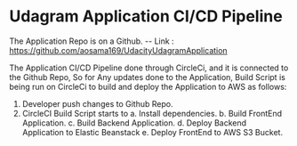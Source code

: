 # Udagram Application CI/CD Pipeline

The Application Repo is on a Github.
-- Link : https://github.com/aosama169/UdacityUdagramApplication

The Application CI/CD Pipeline done through CircleCi, and it is connected to the Github Repo,
So for Any updates done to the Application, Build Script is being run on CircleCi to build and deploy the Application to AWS as follows:
1.	Developer push changes to Github Repo.
2.	CircleCI Build Script starts to 
a.	Install dependencies.
b.	Build FrontEnd Application.
c.	Build Backend Application.
d.	Deploy Backend Application to Elastic Beanstack
e.	Deploy FrontEnd to AWS S3 Bucket.

